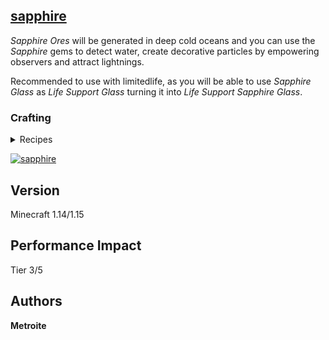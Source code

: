 ## [sapphire](https://minhaskamal.github.io/DownGit/#/home?url=https://github.com/Metroite/datapacks/tree/master/sapphire&rootDirectory=false)

*Sapphire Ores* will be generated in deep cold oceans and you can use the *Sapphire* gems to detect water, create decorative particles by empowering observers and attract lightnings.

Recommended to use with limitedlife, as you will be able to use *Sapphire Glass* as *Life Support Glass* turning it into *Life Support Sapphire Glass*.

### Crafting

<details>
<summary>
Recipes
</summary>
<br>

*S - Sapphire (Squid Spawn Egg)*

*G - Glass*

*I - Iron*

*B - Bucket*

*L - Lava Bucket*

**Water Detector:** (Recipe Book: Water Bucket)
```
GGG
ISI
ILI
```

**Lightning Rod:** (Recipe Book: Lapis Ore)
```
 S
ISI
ISI
```

</details>

<a href="https://minhaskamal.github.io/DownGit/#/home?url=https://github.com/Metroite/datapacks/tree/master/sapphire&rootDirectory=false" rel="Deep cold oceans">![sapphire](sapphire.png?raw=true "Deep cold oceans")</a>

## Version

Minecraft 1.14/1.15

## Performance Impact

Tier 3/5

## Authors

**Metroite**
